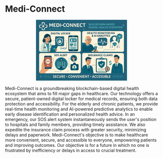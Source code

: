# Medi-Connect
<p align="center">
  <img src="https://raw.githubusercontent.com/Ardraanair/Medi-Connect/main/images/mediconnect.png" alt="medi" width="300"/>
</p>

Medi-Connect is a groundbreaking blockchain-based digital health ecosystem that aims to fill major gaps in healthcare. Our technology offers a secure, patient-owned digital locker for medical records, ensuring both data protection and accessibility. For the elderly and chronic patients, we provide real-time health monitoring and AI-powered predictive analytics to enable early disease identification and personalized health advice. In an emergency, our SOS alert system instantaneously sends the user's position to hospitals and family members, providing timely assistance. We also expedite the insurance claim process with greater security, minimizing delays and paperwork. Medi-Connect's objective is to make healthcare more convenient, secure, and accessible to everyone, empowering patients and improving outcomes. Our objective is for a future in which no one is frustrated by inefficiency or delays in access to crucial treatment.


